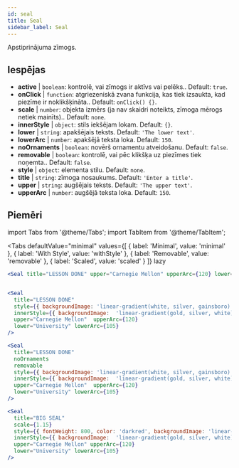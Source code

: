 ```yaml
---
id: seal 
title: Seal
sidebar_label: Seal
---
```


Apstiprinājuma zīmogs.

## Iespējas

* __active__ | `boolean`: kontrolē, vai zīmogs ir aktīvs vai pelēks.. Default: `true`.
* __onClick__ | `function`: atgriezeniskā zvana funkcija, kas tiek izsaukta, kad piezīme ir noklikšķināta.. Default: `onClick() {}`.
* __scale__ | `number`: objekta izmērs (ja nav skaidri noteikts, zīmoga mērogs netiek mainīts).. Default: `none`.
* __innerStyle__ | `object`: stils iekšējam lokam. Default: `{}`.
* __lower__ | `string`: apakšējais teksts. Default: `'The lower text'`.
* __lowerArc__ | `number`: apakšējā teksta loka. Default: `150`.
* __noOrnaments__ | `boolean`: novērš ornamentu atveidošanu. Default: `false`.
* __removable__ | `boolean`: kontrolē, vai pēc klikšķa uz piezīmes tiek noņemta.. Default: `false`.
* __style__ | `object`: elementa stilu. Default: `none`.
* __title__ | `string`: zīmoga nosaukums. Default: `'Enter a title'`.
* __upper__ | `string`: augšējais teksts. Default: `'The upper text'`.
* __upperArc__ | `number`: augšējā teksta loka. Default: `150`.


## Piemēri

import Tabs from '@theme/Tabs';
import TabItem from '@theme/TabItem';

<Tabs
    defaultValue="minimal"
    values={[
        { label: 'Minimal', value: 'minimal' },
        { label: 'With Style', value: 'withStyle' },
        { label: 'Removable', value: 'removable' },
        { label: 'Scaled', value: 'scaled' }
    ]}
    lazy
>

<TabItem value="minimal">

```jsx live
<Seal title="LESSON DONE" upper="Carnegie Mellon" upperArc={120} lower="University" lowerArc={105} />
```

</TabItem>


<TabItem value="withStyle">

```jsx live

<Seal 
  title="LESSON DONE" 
  style={{ backgroundImage: 'linear-gradient(white, silver, gainsboro)'}}
  innerStyle={{ backgroundImage:  'linear-gradient(gold, silver, white)' }}
  upper="Carnegie Mellon"  upperArc={120} 
  lower="University" lowerArc={105}
/>
```

</TabItem>

<TabItem value="removable">

```jsx live
<Seal 
  title="LESSON DONE" 
  noOrnaments
  removable
  style={{ backgroundImage: 'linear-gradient(white, silver, gainsboro)'}}
  innerStyle={{ backgroundImage:  'linear-gradient(gold, silver, white)' }}
  upper="Carnegie Mellon"  upperArc={120} 
  lower="University" lowerArc={105}
/>
```

</TabItem>

<TabItem value="scaled">

```jsx live
<Seal 
  title="BIG SEAL" 
  scale={1.15}
  style={{ fontWeight: 800, color: 'darkred', backgroundImage: 'linear-gradient(white, silver, gainsboro)'}}
  innerStyle={{ backgroundImage:  'linear-gradient(gold, silver, white)' }}
  upper="Carnegie Mellon" upperArc={120} 
  lower="University" lowerArc={105}
/>
```

</TabItem>

</Tabs>
